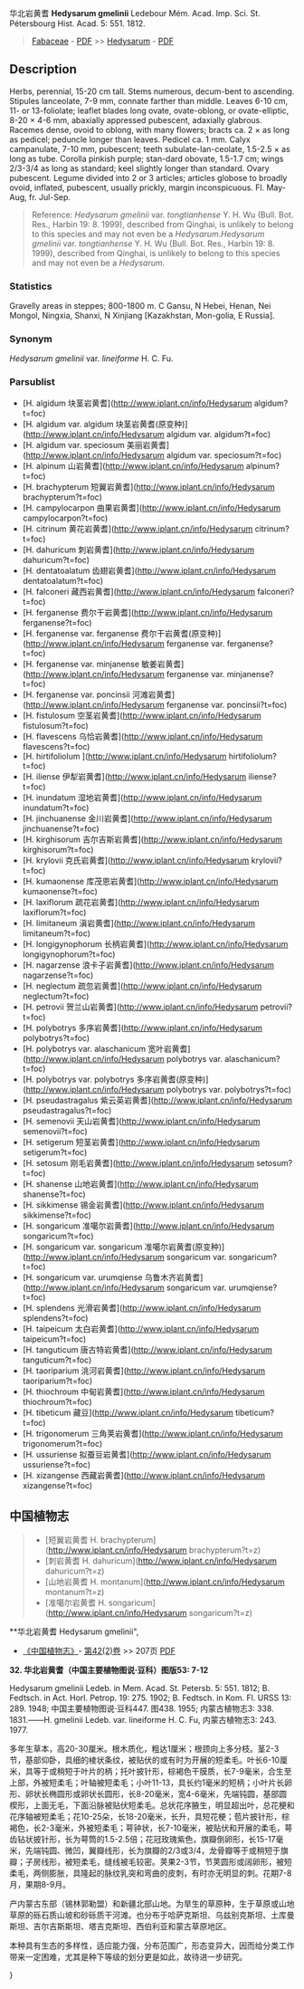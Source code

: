 华北岩黄耆 **Hedysarum gmelinii** Ledebour Mém. Acad. Imp. Sci. St. Pétersbourg Hist. Acad. 5: 551. 1812.

> [Fabaceae](http://www.iplant.cn/info/Fabaceae?t=foc) - [PDF](http://www.iplant.cn/foc/pdf/Fabaceae.pdf) >> [Hedysarum](http://www.iplant.cn/info/Hedysarum?t=foc) - [PDF](http://www.iplant.cn/foc/pdf/Hedysarum.pdf)

## Description

Herbs, perennial, 15-20 cm tall. Stems numerous, decum-bent to ascending. Stipules lanceolate, 7-9 mm, connate farther than middle. Leaves 6-10 cm, 11- or 13-foliolate; leaflet blades long ovate, ovate-oblong, or ovate-elliptic, 8-20 × 4-6 mm, abaxially appressed pubescent, adaxially glabrous. Racemes dense, ovoid to oblong, with many flowers; bracts ca. 2 × as long as pedicel; peduncle longer than leaves. Pedicel ca. 1 mm. Calyx campanulate, 7-10 mm, pubescent; teeth subulate-lan-ceolate, 1.5-2.5 × as long as tube. Corolla pinkish purple; stan-dard obovate, 1.5-1.7 cm; wings 2/3-3/4 as long as standard; keel slightly longer than standard. Ovary pubescent. Legume divided into 2 or 3 articles; articles globose to broadly ovoid, inflated, pubescent, usually prickly, margin inconspicuous. Fl. May-Aug, fr. Jul-Sep.

> Reference: 
>*Hedysarum gmelinii* var. *tongtianhense* Y. H. Wu (Bull. Bot. Res., Harbin 19: 8. 1999), described from Qinghai, is unlikely to belong to this species and may not even be a *Hedysarum*.*Hedysarum gmelinii* var. *tongtianhense* Y. H. Wu (Bull. Bot. Res., Harbin 19: 8. 1999), described from Qinghai, is unlikely to belong to this species and may not even be a *Hedysarum*.

### Statistics
Gravelly areas in steppes; 800-1800 m. C Gansu, N Hebei, Henan, Nei Mongol, Ningxia, Shanxi, N Xinjiang [Kazakhstan, Mon-golia, E Russia].

### Synonym
*Hedysarum gmelinii* var. *lineiforme* H. C. Fu.

### Parsublist

* [H.  algidum  块茎岩黄耆](http://www.iplant.cn/info/Hedysarum algidum?t=foc)
* [H.  algidum var. algidum  块茎岩黄耆(原变种)](http://www.iplant.cn/info/Hedysarum algidum var. algidum?t=foc)
* [H.  algidum var. speciosum  美丽岩黄耆](http://www.iplant.cn/info/Hedysarum algidum var. speciosum?t=foc)
* [H.  alpinum  山岩黄耆](http://www.iplant.cn/info/Hedysarum alpinum?t=foc)
* [H.  brachypterum  短翼岩黄耆](http://www.iplant.cn/info/Hedysarum brachypterum?t=foc)
* [H.  campylocarpon  曲果岩黄耆](http://www.iplant.cn/info/Hedysarum campylocarpon?t=foc)
* [H.  citrinum  黄花岩黄耆](http://www.iplant.cn/info/Hedysarum citrinum?t=foc)
* [H.  dahuricum  刺岩黄耆](http://www.iplant.cn/info/Hedysarum dahuricum?t=foc)
* [H.  dentatoalatum  齿翅岩黄耆](http://www.iplant.cn/info/Hedysarum dentatoalatum?t=foc)
* [H.  falconeri  藏西岩黄耆](http://www.iplant.cn/info/Hedysarum falconeri?t=foc)
* [H.  ferganense  费尔干岩黄耆](http://www.iplant.cn/info/Hedysarum ferganense?t=foc)
* [H.  ferganense var. ferganense  费尔干岩黄耆(原变种)](http://www.iplant.cn/info/Hedysarum ferganense var. ferganense?t=foc)
* [H.  ferganense var. minjanense  敏姜岩黄耆](http://www.iplant.cn/info/Hedysarum ferganense var. minjanense?t=foc)
* [H.  ferganense var. poncinsii  河滩岩黄耆](http://www.iplant.cn/info/Hedysarum ferganense var. poncinsii?t=foc)
* [H.  fistulosum  空茎岩黄耆](http://www.iplant.cn/info/Hedysarum fistulosum?t=foc)
* [H.  flavescens  乌恰岩黄耆](http://www.iplant.cn/info/Hedysarum flavescens?t=foc)
* [H.  hirtifoliolum  ](http://www.iplant.cn/info/Hedysarum hirtifoliolum?t=foc)
* [H.  iliense  伊犁岩黄耆](http://www.iplant.cn/info/Hedysarum iliense?t=foc)
* [H.  inundatum  湿地岩黄耆](http://www.iplant.cn/info/Hedysarum inundatum?t=foc)
* [H.  jinchuanense  金川岩黄耆](http://www.iplant.cn/info/Hedysarum jinchuanense?t=foc)
* [H.  kirghisorum  吉尔吉斯岩黄耆](http://www.iplant.cn/info/Hedysarum kirghisorum?t=foc)
* [H.  krylovii  克氏岩黄耆](http://www.iplant.cn/info/Hedysarum krylovii?t=foc)
* [H.  kumaonense  库茂恩岩黄耆](http://www.iplant.cn/info/Hedysarum kumaonense?t=foc)
* [H.  laxiflorum  疏花岩黄耆](http://www.iplant.cn/info/Hedysarum laxiflorum?t=foc)
* [H.  limitaneum  滇岩黄耆](http://www.iplant.cn/info/Hedysarum limitaneum?t=foc)
* [H.  longigynophorum  长柄岩黄耆](http://www.iplant.cn/info/Hedysarum longigynophorum?t=foc)
* [H.  nagarzense  浪卡子岩黄耆](http://www.iplant.cn/info/Hedysarum nagarzense?t=foc)
* [H.  neglectum  疏忽岩黄耆](http://www.iplant.cn/info/Hedysarum neglectum?t=foc)
* [H.  petrovii  贺兰山岩黄耆](http://www.iplant.cn/info/Hedysarum petrovii?t=foc)
* [H.  polybotrys  多序岩黄耆](http://www.iplant.cn/info/Hedysarum polybotrys?t=foc)
* [H.  polybotrys var. alaschanicum  宽叶岩黄耆](http://www.iplant.cn/info/Hedysarum polybotrys var. alaschanicum?t=foc)
* [H.  polybotrys var. polybotrys  多序岩黄耆(原变种)](http://www.iplant.cn/info/Hedysarum polybotrys var. polybotrys?t=foc)
* [H.  pseudastragalus  紫云英岩黄耆](http://www.iplant.cn/info/Hedysarum pseudastragalus?t=foc)
* [H.  semenovii  天山岩黄耆](http://www.iplant.cn/info/Hedysarum semenovii?t=foc)
* [H.  setigerum  短茎岩黄耆](http://www.iplant.cn/info/Hedysarum setigerum?t=foc)
* [H.  setosum  刚毛岩黄耆](http://www.iplant.cn/info/Hedysarum setosum?t=foc)
* [H.  shanense  山地岩黄耆](http://www.iplant.cn/info/Hedysarum shanense?t=foc)
* [H.  sikkimense  锡金岩黄耆](http://www.iplant.cn/info/Hedysarum sikkimense?t=foc)
* [H.  songaricum  准噶尔岩黄耆](http://www.iplant.cn/info/Hedysarum songaricum?t=foc)
* [H.  songaricum var. songaricum  准噶尔岩黄耆(原变种)](http://www.iplant.cn/info/Hedysarum songaricum var. songaricum?t=foc)
* [H.  songaricum var. urumqiense  乌鲁木齐岩黄耆](http://www.iplant.cn/info/Hedysarum songaricum var. urumqiense?t=foc)
* [H.  splendens  光滑岩黄耆](http://www.iplant.cn/info/Hedysarum splendens?t=foc)
* [H.  taipeicum  太白岩黄耆](http://www.iplant.cn/info/Hedysarum taipeicum?t=foc)
* [H.  tanguticum  唐古特岩黄耆](http://www.iplant.cn/info/Hedysarum tanguticum?t=foc)
* [H.  taoriparium  洮河岩黄耆](http://www.iplant.cn/info/Hedysarum taoriparium?t=foc)
* [H.  thiochroum  中甸岩黄耆](http://www.iplant.cn/info/Hedysarum thiochroum?t=foc)
* [H.  tibeticum  藏豆](http://www.iplant.cn/info/Hedysarum tibeticum?t=foc)
* [H.  trigonomerum  三角荚岩黄耆](http://www.iplant.cn/info/Hedysarum trigonomerum?t=foc)
* [H.  ussuriense  拟蚕豆岩黄耆](http://www.iplant.cn/info/Hedysarum ussuriense?t=foc)
* [H.  xizangense  西藏岩黄耆](http://www.iplant.cn/info/Hedysarum xizangense?t=foc)

## 中国植物志

> * [短翼岩黄耆  H.  brachypterum](http://www.iplant.cn/info/Hedysarum brachypterum?t=z)
> * [刺岩黄耆  H.  dahuricum](http://www.iplant.cn/info/Hedysarum dahuricum?t=z)
> * [山地岩黄耆  H.  montanum](http://www.iplant.cn/info/Hedysarum montanum?t=z)
> * [准噶尔岩黄耆  H.  songaricum](http://www.iplant.cn/info/Hedysarum songaricum?t=z)

**华北岩黄耆 Hedysarum gmelinii",

* [《中国植物志》](http://www.iplant.cn/frps)- [第42(2)卷](http://www.iplant.cn/frps/vol/42(2)) >> 207页 [PDF](http://www.iplant.cn/frps/pdf/42(2)/207.pdf)

**32. 华北岩黄耆（中国主要植物图说·豆科）图版53: 7-12**

Hedysarum gmelinii Ledeb. in Mem. Acad. St. Petersb. 5: 551. 1812; B. Fedtsch. in Act. Horl. Petrop. 19: 275. 1902; B. Fedtsch. in Kom. Fl. URSS 13: 289. 1948; 中国主要植物图说·豆科447. 图438. 1955; 内蒙古植物志3: 338. 1831.——H. gmelinii Ledeb. var. lineiforme H. C. Fu, 内蒙古植物志3: 243. 1977.

多年生草本，高20-30厘米。根木质化，粗达1厘米；根颈向上多分枝。茎2-3节，基部仰卧，具细的棱状条纹，被贴伏的或有时为开展的短柔毛。叶长6-10厘米，具等于或稍短于叶片的柄；托叶披针形，棕褐色干膜质，长7-9毫米，合生至上部，外被短柔毛；叶轴被短柔毛；小叶11-13，具长约1毫米的短柄；小叶片长卵形、卵状长椭圆形或卵状长圆形，长8-20毫米，宽4-6毫米，先端钝圆，基部圆楔形，上面无毛，下面沿脉被贴伏短柔毛。总状花序腋生，明显超出叶，总花梗和花序轴被短柔毛；花10-25朵，长18-20毫米，长升，具短花梗；苞片披针形，棕褐色，长2-3毫米，外被短柔毛；萼钟状，长7-10毫米，被贴伏和开展的柔毛，萼齿钻状披针形，长为萼筒的1.5-2.5倍；花冠玫瑰紫色，旗瓣倒卵形，长15-17毫米，先端钝圆、微凹，翼瓣线形，长为旗瓣的2/3或3/4，龙骨瓣等于或稍短于旗瓣；子房线形，被短柔毛，缝线被毛较密。荚果2-3节，节荚圆形或阔卵形，被短柔毛，两侧膨胀，具隆起的脉纹乳突和弯曲的皮刺，有时亦无明显的刺。花期7-8月，果期8-9月。

产内蒙古东部（锡林郭勒盟）和新疆北部山地。为旱生的草原种，生于草原或山地草原的砾石质山坡和砂砾质干河滩。也分布于哈萨克斯坦、乌兹别克斯坦、土库曼斯坦、吉尔吉斯斯坦、塔吉克斯坦、西伯利亚和蒙古草原地区。

本种具有生态的多样性，适应能力强，分布范围广，形态变异大，因而给分类工作带来一定困难，尤其是种下等级的划分更是如此，故待进一步研究。

}